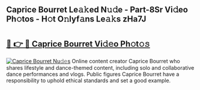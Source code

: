 ## Caprice Bourret Le𝚊𝚔ed N𝚞𝚍e - Part-8Sr Vi𝚍eo Ph𝚘tos - H𝚘t O𝚗lyf𝚊ns Le𝚊𝚔s zHa7J

# <h2><a href="http://hf6k3x.feru.top/?c=Caprice+Bourret">🔗 👉 🔴 Caprice Bourret Vi𝚍𝚎o Ph𝚘t𝚘𝚜</a></h2>

[![Caprice Bourret Nu𝚍𝚎s](https://i.imgur.com/0TWrTi3.gif)](http://hf6k3x.feru.top/?c=Caprice+Bourret)
Online content creator Caprice Bourret who shares lifestyle and dance-themed content, including solo and collaborative dance performances and vlogs. Public figures Caprice Bourret have a responsibility to uphold ethical standards and set a good example. 
